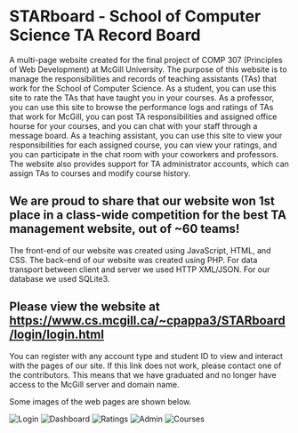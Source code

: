 # STARboard - School of Computer Science TA Record Board

A multi-page website created for the final project of COMP 307 (Principles of Web Development) at McGill University. The purpose of this website is to manage the responsibilities and records of teaching assistants (TAs) that work for the School of Computer Science. As a student, you can use this site to rate the TAs that have taught you in your courses. As a professor, you can use this site to browse the performance logs and ratings of TAs that work for McGill, you can post TA responsibilities and assigned office hourse for your courses, and you can chat with your staff through a message board. As a teaching assistant, you can use this site to view your responsibilities for each assigned course, you can view your ratings, and you can participate in the chat room with your coworkers and professors. The website also provides support for TA administrator accounts, which can assign TAs to courses and modify course history.
  
## We are proud to share that our website won 1st place in a class-wide competition for the best TA management website, out of ~60 teams!

The front-end of our website was created using JavaScript, HTML, and CSS. The back-end of our website was created using PHP. For data transport between client and server we used HTTP XML/JSON. For our database we used SQLite3. 

## Please view the website at https://www.cs.mcgill.ca/~cpappa3/STARboard/login/login.html

You can register with any account type and student ID to view and interact with the pages of our site. If this link does not work, please contact one of the contributors. This means that we have graduated and no longer have access to the McGill server and domain name. 

Some images of the web pages are shown below.

![Login](https://user-images.githubusercontent.com/49031258/171913838-64c5e45a-1c5b-42e8-8372-06721eb2852c.jpg)
![Dashboard](https://user-images.githubusercontent.com/49031258/171914675-182a0ba6-7893-4a11-aebf-530333e27f44.jpg)
![Ratings](https://user-images.githubusercontent.com/49031258/171914705-5d75788c-bbce-4234-bccd-11870587531f.jpg)
![Admin](https://user-images.githubusercontent.com/49031258/171914743-422b4a91-1c46-4a2b-ab70-f6eb1e147b78.jpg)
![Courses](https://user-images.githubusercontent.com/49031258/171914767-f5c0b0f8-eb01-43a8-8117-8acb4e0f30f0.jpg)


